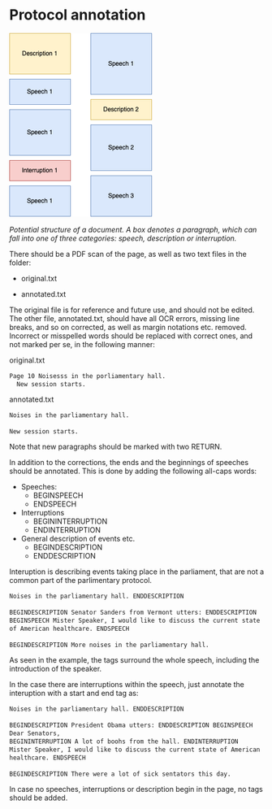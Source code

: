 # Protocol annotation

![](./segmentation.png)

*Potential structure of a document. A box denotes a paragraph, which can fall into one of three categories: speech, description or interruption.* 

There should be a PDF scan of the page, as well as two text files in the folder:

- original.txt

- annotated.txt

The original file is for reference and future use, and should not be edited. The other file, annotated.txt, should have all OCR errors, missing line breaks, and so on corrected, as well as margin notations etc. removed. Incorrect or misspelled words should be replaced with correct ones, and not marked per se, in the following manner:

original.txt

```
Page 10 Noisesss in the porliamentary hall. 
  New session starts.
```

annotated.txt

```
Noises in the parliamentary hall.

New session starts.
```

Note that new paragraphs should be marked with two RETURN.

In addition to the corrections, the ends and the beginnings of speeches should be annotated. This is done by adding the following all-caps words:

- Speeches:
  - BEGINSPEECH
  - ENDSPEECH
- Interruptions
  - BEGININTERRUPTION
  - ENDINTERRUPTION
- General description of events etc.
  - BEGINDESCRIPTION
  - ENDDESCRIPTION

Interuption is describing events taking place in the parliament, that are not a common part of the parlimentary protocol. 

```
Noises in the parliamentary hall. ENDDESCRIPTION

BEGINDESCRIPTION Senator Sanders from Vermont utters: ENDDESCRIPTION
BEGINSPEECH Mister Speaker, I would like to discuss the current state of American healthcare. ENDSPEECH

BEGINDESCRIPTION More noises in the parliamentary hall.
```

As seen in the example, the tags surround the whole speech, including the introduction of the speaker.

In the case there are interruptions within the speech, just annotate the interuption with a start and end tag as:

```
Noises in the parliamentary hall. ENDDESCRIPTION

BEGINDESCRIPTION President Obama utters: ENDDESCRIPTION BEGINSPEECH Dear Senators,
BEGININTERRUPTION A lot of boohs from the hall. ENDINTERRUPTION
Mister Speaker, I would like to discuss the current state of American healthcare. ENDSPEECH

BEGINDESCRIPTION There were a lot of sick sentators this day.
```

In case no speeches, interruptions or description begin in the page, no tags should be added.

